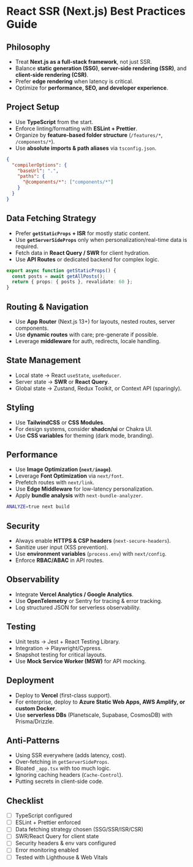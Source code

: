 # React SSR (Next.js) Best Practices Guide

## Philosophy

* Treat **Next.js as a full-stack framework**, not just SSR.
* Balance **static generation (SSG)**, **server-side rendering (SSR)**, and **client-side rendering (CSR)**.
* Prefer **edge rendering** when latency is critical.
* Optimize for **performance, SEO, and developer experience**.

## Project Setup

* Use **TypeScript** from the start.
* Enforce linting/formatting with **ESLint + Prettier**.
* Organize by **feature-based folder structure** (`/features/*`, `/components/*`).
* Use **absolute imports & path aliases** via `tsconfig.json`.

```json
{
  "compilerOptions": {
    "baseUrl": ".",
    "paths": {
      "@components/*": ["components/*"]
    }
  }
}
```

## Data Fetching Strategy

* Prefer **`getStaticProps` + ISR** for mostly static content.
* Use **`getServerSideProps`** only when personalization/real-time data is required.
* Fetch data in **React Query / SWR** for client hydration.
* Use **API Routes** or dedicated backend for complex logic.

```ts
export async function getStaticProps() {
  const posts = await getAllPosts();
  return { props: { posts }, revalidate: 60 };
}
```

## Routing & Navigation

* Use **App Router** (Next.js 13+) for layouts, nested routes, server components.
* Use **dynamic routes** with care; pre-generate if possible.
* Leverage **middleware** for auth, redirects, locale handling.

## State Management

* Local state → React `useState`, `useReducer`.
* Server state → **SWR** or **React Query**.
* Global state → Zustand, Redux Toolkit, or Context API (sparingly).

## Styling

* Use **TailwindCSS** or **CSS Modules**.
* For design systems, consider **shadcn/ui** or Chakra UI.
* Use **CSS variables** for theming (dark mode, branding).

## Performance

* Use **Image Optimization (`next/image`)**.
* Leverage **Font Optimization** via `next/font`.
* Prefetch routes with `next/link`.
* Use **Edge Middleware** for low-latency personalization.
* Apply **bundle analysis** with `next-bundle-analyzer`.

```bash
ANALYZE=true next build
```

## Security

* Always enable **HTTPS & CSP headers** (`next-secure-headers`).
* Sanitize user input (XSS prevention).
* Use **environment variables** (`process.env`) with `next/config`.
* Enforce **RBAC/ABAC** in API routes.

## Observability

* Integrate **Vercel Analytics / Google Analytics**.
* Use **OpenTelemetry** or Sentry for tracing & error tracking.
* Log structured JSON for serverless observability.

## Testing

* Unit tests → Jest + React Testing Library.
* Integration → Playwright/Cypress.
* Snapshot testing for critical layouts.
* Use **Mock Service Worker (MSW)** for API mocking.

## Deployment

* Deploy to **Vercel** (first-class support).
* For enterprise, deploy to **Azure Static Web Apps, AWS Amplify, or custom Docker**.
* Use **serverless DBs** (Planetscale, Supabase, CosmosDB) with Prisma/Drizzle.

## Anti-Patterns

* Using SSR everywhere (adds latency, cost).
* Over-fetching in `getServerSideProps`.
* Bloated `_app.tsx` with too much logic.
* Ignoring caching headers (`Cache-Control`).
* Putting secrets in client-side code.

## Checklist

* [ ] TypeScript configured
* [ ] ESLint + Prettier enforced
* [ ] Data fetching strategy chosen (SSG/SSR/ISR/CSR)
* [ ] SWR/React Query for client state
* [ ] Security headers & env vars configured
* [ ] Error monitoring enabled
* [ ] Tested with Lighthouse & Web Vitals
